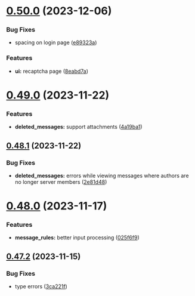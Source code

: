 # [0.50.0](https://github.com/onesoft-sudo/sudobot-dashboard/compare/v0.49.0...v0.50.0) (2023-12-06)


### Bug Fixes

* spacing on login page ([e89323a](https://github.com/onesoft-sudo/sudobot-dashboard/commit/e89323a86c181feb7382d5977dafa7a7e8743c14))


### Features

* **ui:** recaptcha page ([8eabd7a](https://github.com/onesoft-sudo/sudobot-dashboard/commit/8eabd7a4eff6c55b9810af402ebcf3bffc681550))



# [0.49.0](https://github.com/onesoft-sudo/sudobot-dashboard/compare/v0.48.1...v0.49.0) (2023-11-22)


### Features

* **deleted_messages:** support attachments ([4a19ba1](https://github.com/onesoft-sudo/sudobot-dashboard/commit/4a19ba15f9ba068084060c49adaad48c9aca27d8))



## [0.48.1](https://github.com/onesoft-sudo/sudobot-dashboard/compare/v0.48.0...v0.48.1) (2023-11-22)


### Bug Fixes

* **deleted_messages:** errors while viewing messages where authors are no longer server members ([2e81d48](https://github.com/onesoft-sudo/sudobot-dashboard/commit/2e81d48784c05e4dcc6e5cf251c7804ef6e857e2))



# [0.48.0](https://github.com/onesoft-sudo/sudobot-dashboard/compare/v0.47.2...v0.48.0) (2023-11-17)


### Features

* **message_rules:** better input processing ([025f6f9](https://github.com/onesoft-sudo/sudobot-dashboard/commit/025f6f98f6e4e2367e8fbfc7a1301dcb51a5a6b4))



## [0.47.2](https://github.com/onesoft-sudo/sudobot-dashboard/compare/v0.47.1...v0.47.2) (2023-11-15)


### Bug Fixes

* type errors ([3ca221f](https://github.com/onesoft-sudo/sudobot-dashboard/commit/3ca221f5dcbc780761851d77b92be9fc58d3cbc0))



